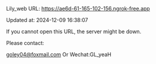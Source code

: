 Lily_web URL: https://ae6d-61-165-102-156.ngrok-free.app

Updated at: 2024-12-09 16:38:07

If you cannot open this URL, the server might be down.

Please contact: 

goley04@foxmail.com Or Wechat:GL_yeaH